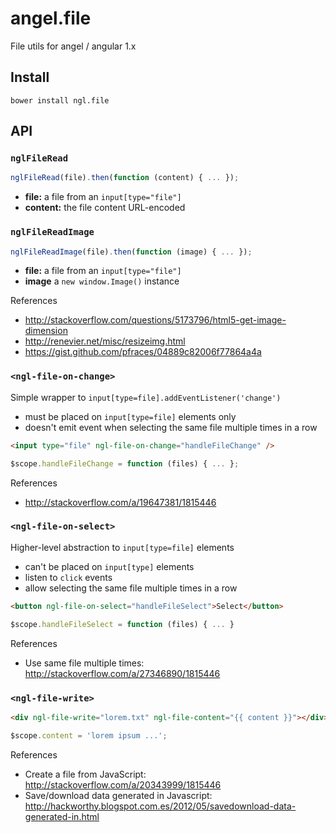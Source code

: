 angel.file
==========

File utils for angel / angular 1.x

Install
-------

    bower install ngl.file

API
---

### `nglFileRead`

```js
nglFileRead(file).then(function (content) { ... });
```

  * **file:** a file from an `input[type="file"]`
  * **content:** the file content URL-encoded

### `nglFileReadImage`

```js
nglFileReadImage(file).then(function (image) { ... });
```

  * **file:** a file from an `input[type="file"]`
  * **image** a `new window.Image()` instance

References

  * http://stackoverflow.com/questions/5173796/html5-get-image-dimension
  * http://renevier.net/misc/resizeimg.html
  * https://gist.github.com/pfraces/04889c82006f77864a4a

### `<ngl-file-on-change>`

Simple wrapper to `input[type=file].addEventListener('change')`

  * must be placed on `input[type=file]` elements only
  * doesn't emit event when selecting the same file multiple times in a row

```html
<input type="file" ngl-file-on-change="handleFileChange" />
```

```js
$scope.handleFileChange = function (files) { ... };
```

References

  * http://stackoverflow.com/a/19647381/1815446

### `<ngl-file-on-select>`

Higher-level abstraction to `input[type=file]` elements

  * can't be placed on `input[type]` elements
  * listen to `click` events
  * allow selecting the same file multiple times in a row

```html
<button ngl-file-on-select="handleFileSelect">Select</button>
```

```js
$scope.handleFileSelect = function (files) { ... }
```

References

  * Use same file multiple times: http://stackoverflow.com/a/27346890/1815446

### `<ngl-file-write>`

```html
<div ngl-file-write="lorem.txt" ngl-file-content="{{ content }}"></div>
```

```js
$scope.content = 'lorem ipsum ...';
```

References

  * Create a file from JavaScript: http://stackoverflow.com/a/20343999/1815446
  * Save/download data generated in Javascript: http://hackworthy.blogspot.com.es/2012/05/savedownload-data-generated-in.html
